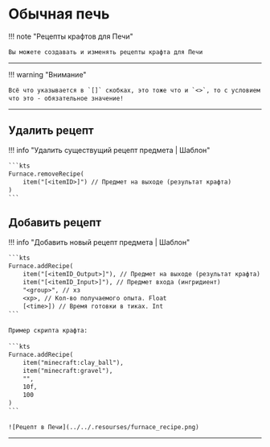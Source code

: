 # Обычная печь

!!! note "Рецепты крафтов для Печи"

	Вы можете создавать и изменять рецепты крафта для Печи

---

!!! warning "Внимание"

	Всё что указывается в `[]` скобках, это тоже что и `<>`, то с условием что это - обязательное значение!

---

## Удалить рецепт

!!! info "Удалить существущий рецепт предмета | Шаблон"

	```kts
	Furnace.removeRecipe(
		item("[<itemID>]") // Предмет на выходе (результат крафта)
	)
	```

## Добавить рецепт

!!! info "Добавить новый рецепт предмета | Шаблон"

	```kts
	Furnace.addRecipe(
		item("[<itemID_Output>]"), // Предмет на выходе (результат крафта)
		item("[<itemID_Input>]"), // Предмет входа (ингридиент)
		"<group>", // хз
		<xp>, // Кол-во получаемого опыта. Float
		[<time>]) // Время готовки в тиках. Int
	```

	Пример скрипта крафта:

	```kts
	Furnace.addRecipe(
		item("minecraft:clay_ball"),
		item("minecraft:gravel"),
		"",
		10f,
		100
	)
	```

	![Рецепт в Печи](../../.resourses/furnace_recipe.png)

---